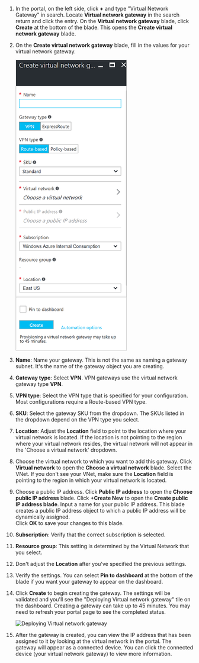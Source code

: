 1. In the portal, on the left side, click **+** and type "Virtual Network Gateway" in search. Locate **Virtual network gateway** in the search return and click the entry. On the **Virtual network gateway** blade, click **Create** at the bottom of the blade. This opens the **Create virtual network gateway** blade.
2. On the **Create virtual network gateway** blade, fill in the values for your virtual network gateway.

    ![Create virtual network gateway blade fields](./media/vpn-gateway-add-gw-rm-portal-include/createvng.png "Create virtual network gateway blade fields")
3. **Name**: Name your gateway. This is not the same as naming a gateway subnet. It's the name of the gateway object you are creating.
4. **Gateway type**: Select **VPN**. VPN gateways use the virtual network gateway type **VPN**. 
5. **VPN type**: Select the VPN type that is specified for your configuration. Most configurations require a Route-based VPN type.
6. **SKU**: Select the gateway SKU from the dropdown. The SKUs listed in the dropdown depend on the VPN type you select.
7. **Location**: Adjust the **Location** field to point to the location where your virtual network is located. If the location is not pointing to the region where your virtual network resides, the virtual network will not appear in the 'Choose a virtual network' dropdown.
8. Choose the virtual network to which you want to add this gateway. Click **Virtual network** to open the **Choose a virtual network** blade. Select the VNet. If you don't see your VNet, make sure the **Location** field is pointing to the region in which your virtual network is located.
9. Choose a public IP address. Click **Public IP address** to open the **Choose public IP address** blade. Click **+Create New** to open the **Create public IP address blade**. Input a name for your public IP address. This blade creates a public IP address object to which a public IP address will be dynamically assigned.<br>Click **OK** to save your changes to this blade.
10. **Subscription**: Verify that the correct subscription is selected.
11. **Resource group**: This setting is determined by the Virtual Network that you select. 
12. Don't adjust the **Location** after you've specified the previous settings.
13. Verify the settings. You can select **Pin to dashboard** at the bottom of the blade if you want your gateway to appear on the dashboard.
14. Click **Create** to begin creating the gateway. The settings will be validated and you'll see the "Deploying Virtual network gateway" tile on the dashboard. Creating a gateway can take up to 45 minutes. You may need to refresh your portal page to see the completed status.
    
    ![Deploying Virtual network gateway](./media/vpn-gateway-add-gw-rm-portal-include/deployvnetgw150.png "Deploying Virtual network gateway")
15. After the gateway is created, you can view the IP address that has been assigned to it by looking at the virtual network in the portal. The gateway will appear as a connected device. You can click the connected device (your virtual network gateway) to view more information.

